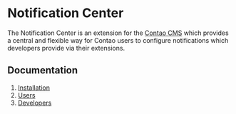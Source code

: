 # Notification Center

The Notification Center is an extension for the [Contao CMS][1] which
provides a central and flexible way for Contao users to configure notifications
which developers provide via their extensions.


## Documentation

1. [Installation](01-installation.md)
2. [Users](02-users.md)
3. [Developers](03-developers.md)



[1]: https://contao.org
